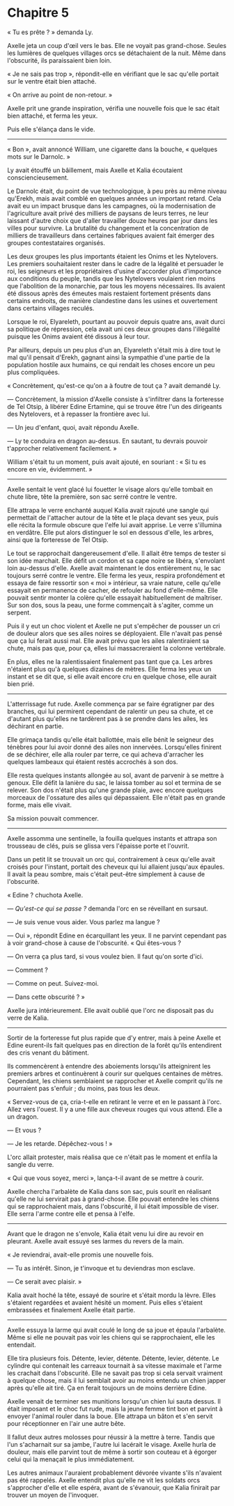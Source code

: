 Chapitre 5
==========

« Tu es prête ? » demanda Ly.

Axelle jeta un coup d'œil vers le bas. Elle ne
voyait pas grand-chose. Seules les lumières de quelques villages orcs
se détachaient de la nuit. Même dans l'obscurité, ils paraissaient bien loin.

« Je ne sais pas trop », répondit-elle en vérifiant que le sac
qu'elle portait sur le ventre était bien attaché. 

« On arrive au point de non-retour. »

Axelle prit une grande inspiration, vérifia une nouvelle fois que le
sac était bien attaché, et ferma les yeux.

Puis elle s'élança dans le vide.


*****

« Bon », avait annoncé William, une cigarette dans la bouche,
« quelques mots sur le Darnolc. »

Ly avait étouffé un bâillement, mais Axelle et Kalia écoutaient
consciencieusement.

Le Darnolc était, du point de vue technologique, à peu près au même niveau
qu'Erekh, mais avait comblé en quelques années un important
retard. Cela avait eu un impact brusque dans les campagnes, où la
modernisation de l'agriculture avait privé des milliers de paysans
de leurs terres, ne leur laissant d'autre choix que d'aller travailler
douze heures par jour dans les villes pour survivre. La brutalité du
changement et la concentration de milliers de travailleurs dans
certaines fabriques avaient fait émerger des groupes contestataires
organisés. 

Les deux groupes les plus importants étaient les Onims et les
Nytelovers. Les premiers souhaitaient rester dans le cadre de la
légalité et persuader le roi, les seigneurs et les propriétaires
d'usine d'accorder plus d'importance aux conditions du peuple, tandis
que les Nytelovers voulaient rien moins que l'abolition de la
monarchie, par tous les moyens nécessaires. Ils avaient été dissous
après des émeutes mais restaient fortement présents dans certains
endroits, de manière clandestine dans les usines et ouvertement dans
certains villages reculés. 

Lorsque le roi, Elyareleth, pourtant au pouvoir depuis quatre ans, avait
durci sa politique de répression, cela avait uni ces deux
groupes dans l'illégalité puisque les Onims avaient été dissous à
leur tour. 

Par ailleurs, depuis un peu plus d'un an, Elyareleth s'était mis à
dire tout le mal qu'il pensait d'Erekh, gagnant ainsi la sympathie
d'une partie de la population hostile aux humains, ce qui rendait les
choses encore un peu plus compliquées.

« Concrètement, qu'est-ce qu'on a à foutre de tout ça ?
  avait demandé Ly. 

  — Concrètement, la mission d'Axelle consiste à
  s'infiltrer dans la forteresse de Tel Otsip, à libérer Edine
  Ertamine, qui se trouve être l'un des dirigeants des Nytelovers, et à
  repasser la  frontière avec lui. 

  — Un jeu d'enfant, quoi, avait répondu Axelle.

  — Ly te conduira en dragon au-dessus. En sautant, tu devrais
  pouvoir t'approcher relativement facilement. »

William s'était tu un moment, puis avait ajouté, en souriant :
« Si tu es encore en vie, évidemment. »


*****

Axelle sentait le vent glacé lui fouetter le visage alors qu'elle
tombait en chute libre, tête la première, son sac serré contre le
ventre.

Elle attrapa le verre enchanté auquel Kalia avait rajouté une sangle
qui permettait de l'attacher autour de la tête et le plaça devant ses
yeux, puis elle récita la formule obscure que l'elfe lui avait
apprise. Le verre s'illumina en verdâtre. Elle put alors
distinguer le sol en dessous d'elle, les arbres, ainsi que la
forteresse de Tel Otsip. 

Le tout se rapprochait dangereusement d'elle. Il allait être temps
de tester si son idée marchait. Elle défit un cordon et sa cape
noire se libéra, s'envolant loin au-dessus d'elle. Axelle avait
maintenant le dos entièrement nu, le sac toujours serré contre le
ventre. Elle ferma les yeux, respira profondément et essaya de faire
ressortir son « moi » intérieur, 
sa vraie nature, celle qu'elle essayait en permanence de cacher, de
refouler au fond d'elle-même. Elle pouvait sentir monter la colère
qu'elle essayait habituellement de maîtriser. Sur son dos, sous la
peau, une forme commençait à s'agiter, comme un serpent. 

Puis il y eut un choc violent et Axelle ne put s'empêcher de pousser
un cri de douleur alors que ses ailes noires se déployaient. Elle
n'avait pas pensé que ça lui ferait aussi mal. Elle avait prévu que
les ailes ralentiraient sa chute, mais pas que, pour ça, elles lui
massacreraient la colonne vertébrale. 

En plus, elles ne la ralentissaient finalement pas tant que ça. Les
arbres n'étaient plus qu'à quelques dizaines de mètres. 
Elle ferma les yeux un instant et se dit que, si elle avait encore cru
en quelque chose, elle aurait bien prié.

*****

L'atterrissage fut rude. Axelle commença par se faire égratigner par
des branches, qui lui permirent cependant de ralentir un peu sa chute,
et ce d'autant plus qu'elles ne tardèrent pas à se prendre dans les
ailes, les déchirant en partie.  

Elle grimaça tandis qu'elle était ballottée, mais elle bénit le
seigneur des ténèbres pour lui avoir donné des ailes non
innervées. Lorsqu'elles finirent de se déchirer, elle alla rouler par
terre, ce qui acheva d'arracher les quelques lambeaux qui étaient
restés accrochés à son dos. 

Elle resta quelques instants allongée au sol, avant de parvenir à se 
mettre à genoux. Elle défit la lanière du sac, le laissa tomber au
sol et termina de se relever. Son dos n'était plus qu'une grande
plaie, avec encore quelques morceaux de l'ossature des ailes qui
dépassaient. Elle n'était pas en grande forme, mais elle vivait. 

Sa mission pouvait commencer.


*****


Axelle assomma une sentinelle, la fouilla quelques
instants et attrapa son trousseau de clés, puis se glissa vers
l'épaisse porte et l'ouvrit.

Dans un petit lit se trouvait un orc qui, contrairement à ceux
qu'elle avait croisés pour l'instant, portait des cheveux qui lui
allaient jusqu'aux épaules. Il avait la peau sombre, mais c'était
peut-être simplement à cause de l'obscurité.

« Edine ? chuchota Axelle. 

— _Qu'est-ce qui se passe ?_ demanda l'orc en se réveillant en
sursaut. 

— Je suis venue vous aider. Vous parlez ma langue ?

— Oui », répondit Edine en écarquillant les yeux. Il ne parvint
cependant pas à voir grand-chose à cause de l'obscurité. « Qui
  êtes-vous ?

— On verra ça plus tard, si vous voulez bien. Il faut qu'on sorte
d'ici.

— Comment ?

— Comme on peut. Suivez-moi.

— Dans cette obscurité ? »

Axelle jura intérieurement. Elle avait oublié que l'orc ne disposait
pas du verre de Kalia.

*****

Sortir de la forteresse fut plus rapide que d'y entrer, mais à peine
Axelle et Edine eurent-ils fait quelques pas en direction de la
forêt qu'ils entendirent des cris venant du bâtiment.

Ils commencèrent à entendre des aboiements lorsqu'ils atteignirent les
premiers arbres et continuèrent à courir sur quelques centaines de
mètres. Cependant, les chiens semblaient se rapprocher et Axelle comprit
qu'ils ne pourraient pas s'enfuir ; du moins, pas tous les deux. 

« Servez-vous de ça, cria-t-elle en retirant le verre et en
  le passant à l'orc. Allez vers l'ouest. Il y a une fille aux
  cheveux rouges qui vous attend. Elle a un dragon.

— Et vous ? 

— Je les retarde. Dépêchez-vous ! »

L'orc allait protester, mais réalisa que ce n'était pas le moment et
enfila la sangle du verre. 

« Qui que vous soyez, merci », lança-t-il avant de se mettre à
courir. 

Axelle chercha l'arbalète de Kalia dans son sac, puis sourit en
réalisant qu'elle ne lui servirait pas à grand-chose. Elle pouvait
entendre les chiens qui se rapprochaient mais, dans l'obscurité, il
lui était impossible de viser. Elle serra l'arme
contre elle et pensa à l'elfe.

*****

Avant que le dragon ne s'envole, Kalia était venu lui dire au
revoir en pleurant. Axelle avait essuyé ses larmes du revers de la
main. 

« Je reviendrai, avait-elle promis une nouvelle fois.

  — Tu as intérêt. Sinon, je t'invoque et
  tu deviendras mon esclave. 

  — Ce serait avec plaisir. »

Kalia avait hoché la tête, essayé de sourire et s'était mordu la
lèvre. Elles s'étaient regardées et avaient hésité un moment. Puis
elles s'étaient embrassées et finalement Axelle était partie.



*****

Axelle essuya la
larme qui avait coulé le long de sa joue et épaula 
l'arbalète. Même si elle ne pouvait pas voir les chiens qui se
rapprochaient, elle les entendait.

Elle tira plusieurs fois. Détente, levier, détente. Détente,
levier, détente. Le cylindre qui contenait les carreaux tournait à sa
vitesse maximale et l'arme les crachait dans
l'obscurité. Elle ne savait pas trop si cela servait vraiment à
quelque chose, mais il lui semblait avoir au moins entendu un chien
japper après qu'elle ait tiré. Ça en ferait toujours un de moins
derrière Edine. 

Axelle venait de terminer ses munitions lorsqu'un chien lui sauta
dessus. Il était imposant et le choc fut rude, mais la jeune femme
tint bon et parvint à envoyer l'animal rouler dans la boue. Elle
attrapa un bâton et s'en servit pour réceptionner en l'air une autre
bête. 

Il fallut deux autres molosses pour réussir à la mettre à terre. Tandis
que l'un s'acharnait sur sa jambe, l'autre lui lacérait le
visage. Axelle hurla de douleur, mais elle parvint tout de même à
sortir son couteau et à 
égorger celui qui la menaçait le plus immédiatement. 

Les autres animaux l'auraient probablement dévorée vivante s'ils
n'avaient pas été rappelés. Axelle entendit plus qu'elle ne vit les
soldats orcs s'approcher d'elle et elle espéra, avant de s'évanouir,
que Kalia finirait par trouver un moyen de l'invoquer.  

